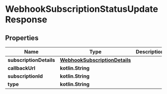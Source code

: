
# WebhookSubscriptionStatusUpdateResponse

## Properties
Name | Type | Description | Notes
------------ | ------------- | ------------- | -------------
**subscriptionDetails** | [**WebhookSubscriptionDetails**](WebhookSubscriptionDetails.md) |  |  [optional]
**callbackUrl** | **kotlin.String** |  |  [optional]
**subscriptionId** | **kotlin.String** |  |  [optional]
**type** | **kotlin.String** |  |  [optional]



